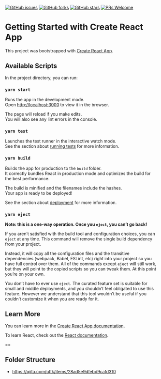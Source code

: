 [![GitHub issues](https://img.shields.io/github/issues/takanassyi/react-tutorial-ts-mui.svg)](https://github.com/takanassyi/react-tutorial-ts-mui/issues)
[![GitHub forks](https://img.shields.io/github/forks/takanassyi/react-tutorial-ts-mui.svg)](https://github.com/takanassyi/react-tutorial-ts-mui/network)
[![GitHub stars](https://img.shields.io/github/stars/takanassyi/react-tutorial-ts-mui.svg)](https://github.com/takanassyi/react-tutorial-ts-mui/stargazers)
[![PRs Welcome](https://img.shields.io/badge/PRs-welcome-brightgreen.svg)](https://github.com/takanassyi/react-tutorial-ts-mui/pulls)

# Getting Started with Create React App

This project was bootstrapped with [Create React App](https://github.com/facebook/create-react-app).

## Available Scripts

In the project directory, you can run:

### `yarn start`

Runs the app in the development mode.\
Open [http://localhost:3000](http://localhost:3000) to view it in the browser.

The page will reload if you make edits.\
You will also see any lint errors in the console.

### `yarn test`

Launches the test runner in the interactive watch mode.\
See the section about [running tests](https://facebook.github.io/create-react-app/docs/running-tests) for more information.

### `yarn build`

Builds the app for production to the `build` folder.\
It correctly bundles React in production mode and optimizes the build for the best performance.

The build is minified and the filenames include the hashes.\
Your app is ready to be deployed!

See the section about [deployment](https://facebook.github.io/create-react-app/docs/deployment) for more information.

### `yarn eject`

**Note: this is a one-way operation. Once you `eject`, you can’t go back!**

If you aren’t satisfied with the build tool and configuration choices, you can `eject` at any time. This command will remove the single build dependency from your project.

Instead, it will copy all the configuration files and the transitive dependencies (webpack, Babel, ESLint, etc) right into your project so you have full control over them. All of the commands except `eject` will still work, but they will point to the copied scripts so you can tweak them. At this point you’re on your own.

You don’t have to ever use `eject`. The curated feature set is suitable for small and middle deployments, and you shouldn’t feel obligated to use this feature. However we understand that this tool wouldn’t be useful if you couldn’t customize it when you are ready for it.

## Learn More

You can learn more in the [Create React App documentation](https://facebook.github.io/create-react-app/docs/getting-started).

To learn React, check out the [React documentation](https://reactjs.org/).

==

## Folder Structure

- https://qiita.com/uttk/items/28ad5e9dfebd9cafd310
